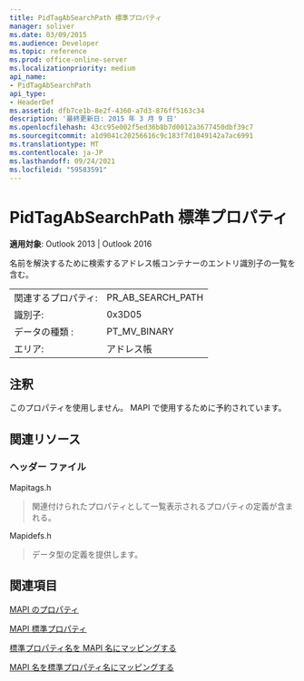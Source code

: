 ```yaml
---
title: PidTagAbSearchPath 標準プロパティ
manager: soliver
ms.date: 03/09/2015
ms.audience: Developer
ms.topic: reference
ms.prod: office-online-server
ms.localizationpriority: medium
api_name:
- PidTagAbSearchPath
api_type:
- HeaderDef
ms.assetid: dfb7ce1b-8e2f-4360-a7d3-876ff5163c34
description: '最終更新日: 2015 年 3 月 9 日'
ms.openlocfilehash: 43cc95e002f5ed36b8b7d0012a3677450dbf39c7
ms.sourcegitcommit: a1d9041c20256616c9c183f7d1049142a7ac6991
ms.translationtype: MT
ms.contentlocale: ja-JP
ms.lasthandoff: 09/24/2021
ms.locfileid: "59583591"
---
```

# <a name="pidtagabsearchpath-canonical-property"></a>PidTagAbSearchPath 標準プロパティ

  
  
**適用対象**: Outlook 2013 | Outlook 2016 
  
名前を解決するために検索するアドレス帳コンテナーのエントリ識別子の一覧を含む。 
  
|||
|:-----|:-----|
|関連するプロパティ:  <br/> |PR_AB_SEARCH_PATH  <br/> |
|識別子:  <br/> |0x3D05  <br/> |
|データの種類 :   <br/> |PT_MV_BINARY  <br/> |
|エリア:  <br/> |アドレス帳  <br/> |
   
## <a name="remarks"></a>注釈

このプロパティを使用しません。 MAPI で使用するために予約されています。
  
## <a name="related-resources"></a>関連リソース

### <a name="header-files"></a>ヘッダー ファイル

Mapitags.h
  
> 関連付けられたプロパティとして一覧表示されるプロパティの定義が含まれる。
    
Mapidefs.h
  
> データ型の定義を提供します。
    
## <a name="see-also"></a>関連項目



[MAPI のプロパティ](mapi-properties.md)
  
[MAPI 標準プロパティ](mapi-canonical-properties.md)
  
[標準プロパティ名を MAPI 名にマッピングする](mapping-canonical-property-names-to-mapi-names.md)
  
[MAPI 名を標準プロパティ名にマッピングする](mapping-mapi-names-to-canonical-property-names.md)

